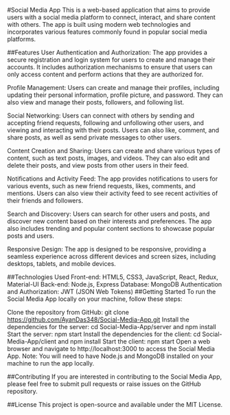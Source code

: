#Social Media App
This is a web-based application that aims to provide users with a social media platform to connect, interact, and share content with others. The app is built using modern web technologies and incorporates various features commonly found in popular social media platforms.

##Features
User Authentication and Authorization: The app provides a secure registration and login system for users to create and manage their accounts. It includes authorization mechanisms to ensure that users can only access content and perform actions that they are authorized for.

Profile Management: Users can create and manage their profiles, including updating their personal information, profile picture, and password. They can also view and manage their posts, followers, and following list.

Social Networking: Users can connect with others by sending and accepting friend requests, following and unfollowing other users, and viewing and interacting with their posts. Users can also like, comment, and share posts, as well as send private messages to other users.

Content Creation and Sharing: Users can create and share various types of content, such as text posts, images, and videos. They can also edit and delete their posts, and view posts from other users in their feed.

Notifications and Activity Feed: The app provides notifications to users for various events, such as new friend requests, likes, comments, and mentions. Users can also view their activity feed to see recent activities of their friends and followers.

Search and Discovery: Users can search for other users and posts, and discover new content based on their interests and preferences. The app also includes trending and popular content sections to showcase popular posts and users.

Responsive Design: The app is designed to be responsive, providing a seamless experience across different devices and screen sizes, including desktops, tablets, and mobile devices.

##Technologies Used
Front-end: HTML5, CSS3, JavaScript, React, Redux, Material-UI
Back-end: Node.js, Express
Database: MongoDB
Authentication and Authorization: JWT (JSON Web Tokens)
##Getting Started
To run the Social Media App locally on your machine, follow these steps:

Clone the repository from GitHub: git clone https://github.com/AyanDas348/Social-Media-App.git
Install the dependencies for the server: cd Social-Media-App/server and npm install
Start the server: npm start
Install the dependencies for the client: cd Social-Media-App/client and npm install
Start the client: npm start
Open a web browser and navigate to http://localhost:3000 to access the Social Media App.
Note: You will need to have Node.js and MongoDB installed on your machine to run the app locally.

##Contributing
If you are interested in contributing to the Social Media App, please feel free to submit pull requests or raise issues on the GitHub repository.

##License
This project is open-source and available under the MIT License.
